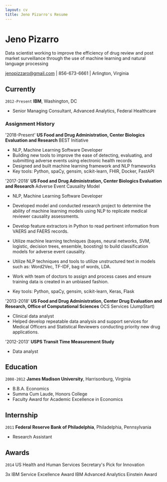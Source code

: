 ```yaml
---
layout: cv
title: Jeno Pizarro's Resume
---
```

# Jeno Pizarro
Data scientist working to improve the efficiency of drug review and post market surveillance through the use of machine learning and natural language processing

<div id="webaddress">
<a href="jenopizzaro@gmai.com">jenopizzaro@gmail.com</a>
| 856-673-6661 | Arlington, Virginia
</div>


## Currently
`2012-Present`
__IBM__, Washington, DC

- Senior Managing Consultant, Advanced Analytics, Federal Healthcare

### Assignment History
'2018-Present'
__US Food and Drug Administration, Center Biologics Evaluation and Research__ BEST Initiative

- NLP, Machine Learning Software Developer
- Building new tools to improve the ease of detecting, evaluating, and submitting adverse events using electronic health records
- Designed and built machine learning framework and NLP frameworks
- Key tools: Python, spaCy, gensim, scikit-learn, FHIR, Docker, FastAPI

'2017-2018'
__US Food and Drug Administration, Center Biologics Evaluation and Research__ Adverse Event Causality Model

- NLP, Machine Learning Software Developer
- Developed model and conducted research project to determine the ability of machine learning models using NLP to replicate medical reviewer causality assessments.
- Develop feature extractors in Python to read pertinent information from VAERS and FAERS records.
- Utilize machine learning techniques (bayes, neural networks, SVM, logistic, decision trees, ensemble, boosting) to build classification models for adverse event causality.
- Utilize NLP techniques and tools to utilize unstructured text in models such as: Word2Vec, TF-IDF, bag of words, LDA.
- Work with team of doctors to assign and process cases and ensure training data is created in an unbiased fashion.

- Key tools: Python, spaCy, gensim, scikit-learn, Keras, Flask

'2013-2018'
__US Food and Drug Administration, Center Drug Evaluation and Research, Office of Computational Sciences__ OCS Services (JumpStart)

- Clinical data analyst 
- Helped develop repeatable data analysis and support services for Medical Officers and Statistical Reviewers conducting priority new drug applications.

'2012-2013'
__USPS Transit Time Measurement Study__

- Data analyst

## Education
`2008-2012`
__James Madison University__, Harrisonburg, Virginia

- B.B.A. Economics
- Summa Cum Laude, Honors College
- Faculty Award for Academic Excellence in Economics

## Internship
`2011`
__Federal Reserve Bank of Philadelphia__, Philadelphia, Pennsylvania
- Research Assistant

## Awards

`2014`
US Health and Human Services Secretary's Pick for Innovation

3x IBM Service Excellence Award
IBM Advanced Analytics Einstein Award

<!-- ### Footer

Last updated: July 2019 -->


